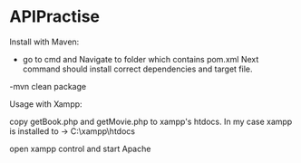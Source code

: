 # APIPractise

Install with Maven:

- go to cmd and Navigate to folder which contains pom.xml
Next command should install correct dependencies and target file.

-mvn clean package

Usage with Xampp:

copy getBook.php and getMovie.php to xampp's htdocs. In my case xampp is installed to -> C:\xampp\htdocs

open xampp control and start Apache


